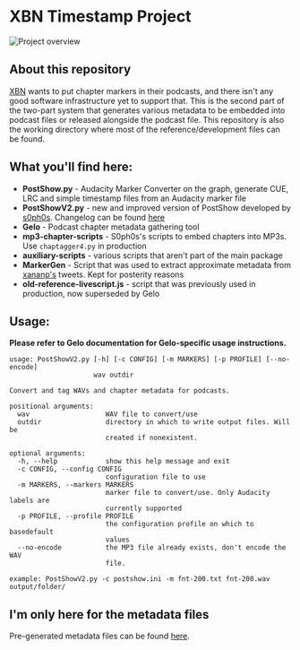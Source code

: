 # XBN Timestamp Project
![Project
overview](https://github.com/vladasbarisas/XBN/raw/master/overview-diagram.png)


## About this repository

[XBN](https://xbn.fm) wants to put chapter markers in their podcasts, and there
isn't any good software infrastructure yet to support that. This is the second
part of the two-part system that generates various metadata to be embedded into
podcast files or released alongside the podcast file. This repository is also
the working directory where most of the reference/development files can be
found.


## What you'll find here:

* **PostShow.py** - Audacity Marker Converter on the graph, generate CUE, LRC
  and simple timestamp files from an Audacity marker file
* **PostShowV2.py** - new and improved version of PostShow developed by [s0ph0s](https://github.com/s0ph0s-2). Changelog can be found [here](https://github.com/vladasbarisas/XBN/pull/2)
* **Gelo** - Podcast chapter metadata gathering tool
* **mp3-chapter-scripts** - S0ph0s's scripts to embed chapters into MP3s. Use
  `chaptagger4.py` in production
* **auxiliary-scripts** - various scripts that aren't part of the main package
* **MarkerGen** - Script that was used to extract approximate metadata from
  [xananp's](https://twitter.com/xananp) tweets. Kept for posterity reasons
* **old-reference-livescript.js** - script that was previously used in
  production, now superseded by Gelo

## Usage:

**Please refer to Gelo documentation for Gelo-specific usage instructions.**

```
usage: PostShowV2.py [-h] [-c CONFIG] [-m MARKERS] [-p PROFILE] [--no-encode]
                     wav outdir

Convert and tag WAVs and chapter metadata for podcasts.

positional arguments:
  wav                   WAV file to convert/use
  outdir                directory in which to write output files. Will be
                        created if nonexistent.

optional arguments:
  -h, --help            show this help message and exit
  -c CONFIG, --config CONFIG
                        configuration file to use
  -m MARKERS, --markers MARKERS
                        marker file to convert/use. Only Audacity labels are
                        currently supported
  -p PROFILE, --profile PROFILE
                        the configuration profile on which to basedefault
                        values
  --no-encode           the MP3 file already exists, don't encode the WAV
                        file.

example: PostShowV2.py -c postshow.ini -m fnt-200.txt fnt-200.wav output/folder/
```

## I'm only here for the metadata files

Pre-generated metadata files can be found
[here](https://github.com/vladasbarisas/XBN-Metadata).
